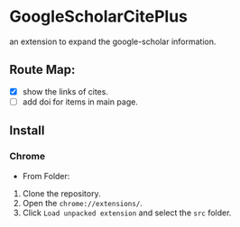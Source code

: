 # GoogleScholarCitePlus
an extension to expand the google-scholar information.


## Route Map:

- [x] show the links of cites.
- [ ] add doi for items in main page.

## Install

### Chrome

- From Folder:

1. Clone the repository.
2. Open the  `chrome://extensions/`.
3. Click `Load unpacked extension` and select the `src` folder.

